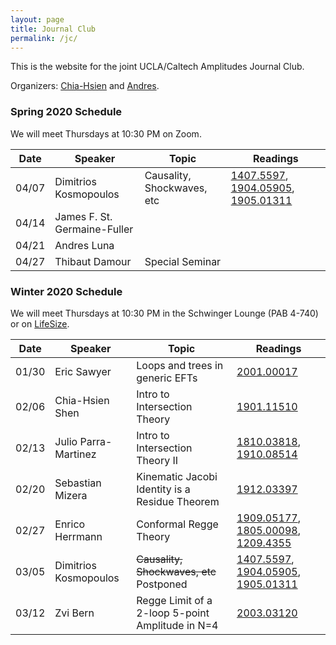 ```yaml
---
layout: page
title: Journal Club
permalink: /jc/
---
```


This is the website for the joint UCLA/Caltech Amplitudes Journal Club.

Organizers: [Chia-Hsien](mailto:chshen@physics.ucla.edu) and [Andres](mailto:dkosmopoulos@physics.ucla.edu). 


### Spring 2020 Schedule ###

We will meet Thursdays at 10:30 PM on Zoom. 

| Date  | Speaker                      | Topic                                             | Readings                                |  
|-------|------------------------------|---------------------------------------------------|-----------------------------------------|
| 04/07 | Dimitrios Kosmopoulos        | Causality, Shockwaves, etc                        | [1407.5597], [1904.05905], [1905.01311] | 
| 04/14 | James F. St. Germaine-Fuller |                                                   |                                         | 
| 04/21 | Andres Luna                  |                                                   |                                         | 
| 04/27 | Thibaut Damour               | Special Seminar                                   |                                         | 

### Winter 2020 Schedule ###

We will meet Thursdays at 10:30 PM in the Schwinger Lounge (PAB 4-740) or on [LifeSize](https://call.lifesizecloud.com/606225). 

| Date  | Speaker               | Topic                                             | Readings                                |  
|-------|-----------------------|---------------------------------------------------|-----------------------------------------|
| 01/30 | Eric Sawyer           | Loops and trees in generic EFTs                   | [2001.00017]                            | 
| 02/06 | Chia-Hsien Shen       | Intro to Intersection Theory                      | [1901.11510]                            | 
| 02/13 | Julio Parra-Martinez  | Intro to Intersection Theory II                   | [1810.03818], [1910.08514]              | 
| 02/20 | Sebastian Mizera      | Kinematic Jacobi Identity is a Residue Theorem    | [1912.03397]                            | 
| 02/27 | Enrico Herrmann       | Conformal Regge Theory                            | [1909.05177], [1805.00098], [1209.4355] | 
| 03/05 | Dimitrios Kosmopoulos | ~~Causality, Shockwaves, etc~~ Postponed          | [1407.5597], [1904.05905], [1905.01311] | 
| 03/12 | Zvi Bern              | Regge Limit of a 2-loop 5-point Amplitude in N=4  | [2003.03120]                            | 

[2001.00017]: https://arxiv.org/abs/2001.00017
[1901.11510]: https://arxiv.org/abs/1901.11510
[1810.03818]: https://arxiv.org/abs/1810.03818
[1910.08514]: https://arxiv.org/abs/1910.08514
[1912.03397]: https://arxiv.org/abs/1912.03397
[1909.05177]: https://arxiv.org/abs/1909.05177
[1805.00098]: https://arxiv.org/abs/1805.00098
[1209.4355]:  https://arxiv.org/abs/1209.4355
[1407.5597]:  https://arxiv.org/abs/1407.5597
[1904.05905]: https://arxiv.org/abs/1904.05905
[1905.01311]: https://arxiv.org/abs/1905.01311
[2003.03120]: https://arxiv.org/abs/2003.03120
